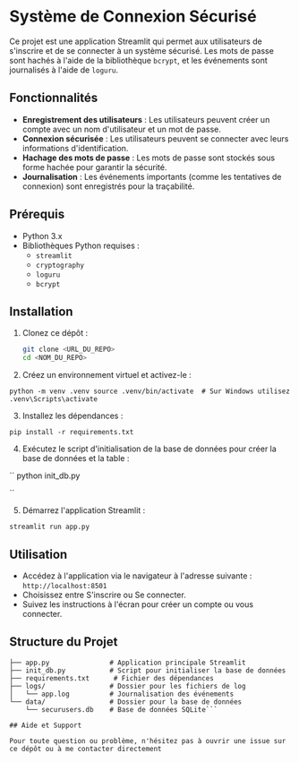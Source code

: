 # Système de Connexion Sécurisé

Ce projet est une application Streamlit qui permet aux utilisateurs de s'inscrire et de se connecter à un système sécurisé. Les mots de passe sont hachés à l'aide de la bibliothèque `bcrypt`, et les événements sont journalisés à l'aide de `loguru`.

## Fonctionnalités

- **Enregistrement des utilisateurs** : Les utilisateurs peuvent créer un compte avec un nom d'utilisateur et un mot de passe.
- **Connexion sécurisée** : Les utilisateurs peuvent se connecter avec leurs informations d'identification.
- **Hachage des mots de passe** : Les mots de passe sont stockés sous forme hachée pour garantir la sécurité.
- **Journalisation** : Les événements importants (comme les tentatives de connexion) sont enregistrés pour la traçabilité.

## Prérequis

- Python 3.x
- Bibliothèques Python requises :
  - `streamlit`
  - `cryptography`
  - `loguru`
  - `bcrypt`

## Installation

1. Clonez ce dépôt :

   ```bash
   git clone <URL_DU_REPO>
   cd <NOM_DU_REPO>

2. Créez un environnement virtuel et activez-le :

``
    python -m venv .venv
    source .venv/bin/activate  # Sur Windows utilisez .venv\Scripts\activate
``

3. Installez les dépendances :

``
   pip install -r requirements.txt
``

4. Exécutez le script d'initialisation de la base de données pour créer la base de données et la table :

``
   python init_db.py

``

5. Démarrez l'application Streamlit :

``
    streamlit run app.py
``

## Utilisation

- Accédez à l'application via le navigateur à l'adresse suivante : ``http://localhost:8501``
- Choisissez entre S'inscrire ou Se connecter.
- Suivez les instructions à l'écran pour créer un compte ou vous connecter.

## Structure du Projet

```.
├── app.py               # Application principale Streamlit
├── init_db.py           # Script pour initialiser la base de données
├── requirements.txt      # Fichier des dépendances
├── logs/                # Dossier pour les fichiers de log
│   └── app.log          # Journalisation des événements
└── data/                # Dossier pour la base de données
    └── securusers.db    # Base de données SQLite```

## Aide et Support

Pour toute question ou problème, n'hésitez pas à ouvrir une issue sur ce dépôt ou à me contacter directement